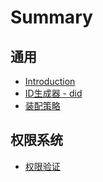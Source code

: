 # Summary

## 通用

* [Introduction](README.md)
* [ID生成器 - did](distribution_id.md)
* [装配策略](assemble_strategy.md)

## 权限系统

* [权限验证](auth_validate.md)

